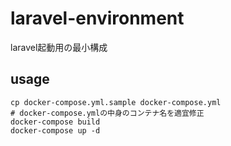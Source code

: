 # laravel-environment

laravel起動用の最小構成

## usage

```
cp docker-compose.yml.sample docker-compose.yml
# docker-compose.ymlの中身のコンテナ名を適宜修正
docker-compose build
docker-compose up -d
```
